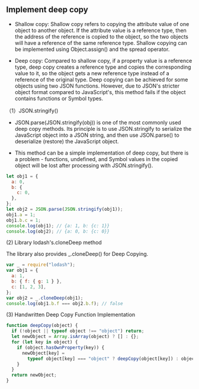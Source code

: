 ## Implement deep copy

- Shallow copy: Shallow copy refers to copying the attribute value of one object to another object. If the attribute value is a reference type, then the address of the reference is copied to the object, so the two objects will have a reference of the same reference type. Shallow copying can be implemented using Object.assign() and the spread operator.

- Deep copy: Compared to shallow copy, if a property value is a reference type, deep copy creates a reference type and copies the corresponding value to it, so the object gets a new reference type instead of a reference of the original type. Deep copying can be achieved for some objects using two JSON functions. However, due to JSON's stricter object format compared to JavaScript's, this method fails if the object contains functions or Symbol types.

（1）JSON.stringify()

- JSON.parse(JSON.stringify(obj)) is one of the most commonly used deep copy methods. Its principle is to use JSON.stringify to serialize the JavaScript object into a JSON string, and then use JSON.parse() to deserialize (restore) the JavaScript object.

- This method can be a simple implementation of deep copy, but there is a problem - functions, undefined, and Symbol values in the copied object will be lost after processing with JSON.stringify().

```js
let obj1 = {
  a: 0,
  b: {
    c: 0,
  },
};
let obj2 = JSON.parse(JSON.stringify(obj1));
obj1.a = 1;
obj1.b.c = 1;
console.log(obj1); // {a: 1, b: {c: 1}}
console.log(obj2); // {a: 0, b: {c: 0}}
```

(2) Library lodash's.cloneDeep method

The library also provides \_.cloneDeep() for Deep Copying.

```js
var _ = require("lodash");
var obj1 = {
  a: 1,
  b: { f: { g: 1 } },
  c: [1, 2, 3],
};
var obj2 = _.cloneDeep(obj1);
console.log(obj1.b.f === obj2.b.f); // false
```

(3) Handwritten Deep Copy Function Implementation

```js
function deepCopy(object) {
  if (!object || typeof object !== "object") return;
  let newObject = Array.isArray(object) ? [] : {};
  for (let key in object) {
    if (object.hasOwnProperty(key)) {
      newObject[key] =
        typeof object[key] === "object" ? deepCopy(object[key]) : object[key];
    }
  }
  return newObject;
}
```
